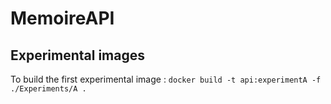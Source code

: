 # MemoireAPI

## Experimental images

To build the first experimental image : `docker build -t api:experimentA -f ./Experiments/A .`
